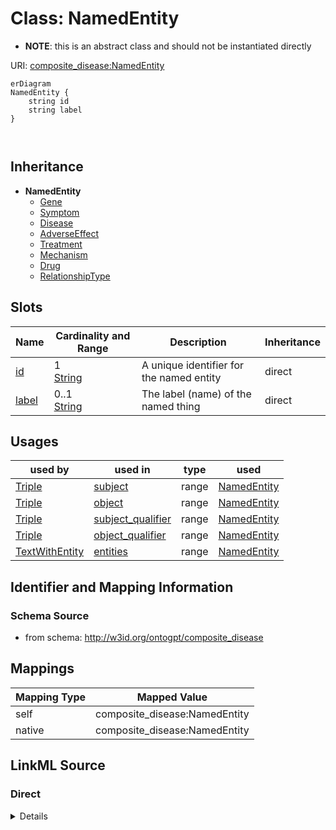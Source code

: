 

# Class: NamedEntity


* __NOTE__: this is an abstract class and should not be instantiated directly


URI: [composite_disease:NamedEntity](http://w3id.org/ontogpt/composite_disease/NamedEntity)



```mermaid
erDiagram
NamedEntity {
    string id  
    string label  
}



```




## Inheritance
* **NamedEntity**
    * [Gene](Gene.md)
    * [Symptom](Symptom.md)
    * [Disease](Disease.md)
    * [AdverseEffect](AdverseEffect.md)
    * [Treatment](Treatment.md)
    * [Mechanism](Mechanism.md)
    * [Drug](Drug.md)
    * [RelationshipType](RelationshipType.md)



## Slots

| Name | Cardinality and Range | Description | Inheritance |
| ---  | --- | --- | --- |
| [id](id.md) | 1 <br/> [String](String.md) | A unique identifier for the named entity | direct |
| [label](label.md) | 0..1 <br/> [String](String.md) | The label (name) of the named thing | direct |





## Usages

| used by | used in | type | used |
| ---  | --- | --- | --- |
| [Triple](Triple.md) | [subject](subject.md) | range | [NamedEntity](NamedEntity.md) |
| [Triple](Triple.md) | [object](object.md) | range | [NamedEntity](NamedEntity.md) |
| [Triple](Triple.md) | [subject_qualifier](subject_qualifier.md) | range | [NamedEntity](NamedEntity.md) |
| [Triple](Triple.md) | [object_qualifier](object_qualifier.md) | range | [NamedEntity](NamedEntity.md) |
| [TextWithEntity](TextWithEntity.md) | [entities](entities.md) | range | [NamedEntity](NamedEntity.md) |






## Identifier and Mapping Information







### Schema Source


* from schema: http://w3id.org/ontogpt/composite_disease





## Mappings

| Mapping Type | Mapped Value |
| ---  | ---  |
| self | composite_disease:NamedEntity |
| native | composite_disease:NamedEntity |





## LinkML Source

<!-- TODO: investigate https://stackoverflow.com/questions/37606292/how-to-create-tabbed-code-blocks-in-mkdocs-or-sphinx -->

### Direct

<details>
```yaml
name: NamedEntity
from_schema: http://w3id.org/ontogpt/composite_disease
abstract: true
attributes:
  id:
    name: id
    annotations:
      prompt.skip:
        tag: prompt.skip
        value: 'true'
    description: A unique identifier for the named entity
    comments:
    - this is populated during the grounding and normalization step
    from_schema: http://w3id.org/ontogpt/composite_disease
    rank: 1000
    identifier: true
    domain_of:
    - NamedEntity
    - Publication
    required: true
  label:
    name: label
    annotations:
      owl:
        tag: owl
        value: AnnotationProperty, AnnotationAssertion
    description: The label (name) of the named thing
    from_schema: http://w3id.org/ontogpt/composite_disease
    aliases:
    - name
    rank: 1000
    slot_uri: rdfs:label
    domain_of:
    - NamedEntity
    range: string

```
</details>

### Induced

<details>
```yaml
name: NamedEntity
from_schema: http://w3id.org/ontogpt/composite_disease
abstract: true
attributes:
  id:
    name: id
    annotations:
      prompt.skip:
        tag: prompt.skip
        value: 'true'
    description: A unique identifier for the named entity
    comments:
    - this is populated during the grounding and normalization step
    from_schema: http://w3id.org/ontogpt/composite_disease
    rank: 1000
    identifier: true
    alias: id
    owner: NamedEntity
    domain_of:
    - NamedEntity
    - Publication
    range: string
    required: true
  label:
    name: label
    annotations:
      owl:
        tag: owl
        value: AnnotationProperty, AnnotationAssertion
    description: The label (name) of the named thing
    from_schema: http://w3id.org/ontogpt/composite_disease
    aliases:
    - name
    rank: 1000
    slot_uri: rdfs:label
    alias: label
    owner: NamedEntity
    domain_of:
    - NamedEntity
    range: string

```
</details>
